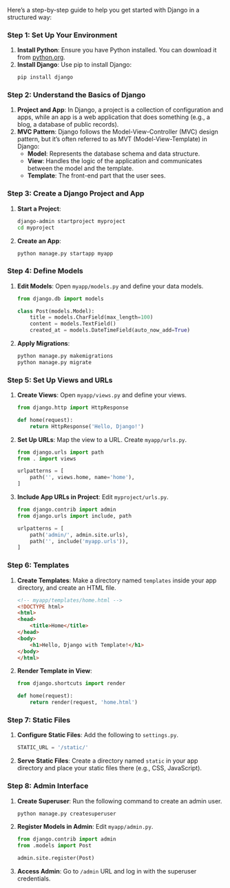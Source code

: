 Here’s a step-by-step guide to help you get started with Django in a structured way:

### Step 1: Set Up Your Environment
1. **Install Python**: Ensure you have Python installed. You can download it from [python.org](https://www.python.org/downloads/).
2. **Install Django**: Use pip to install Django:
   ```bash
   pip install django
   ```

### Step 2: Understand the Basics of Django
1. **Project and App**: In Django, a project is a collection of configuration and apps, while an app is a web application that does something (e.g., a blog, a database of public records).
2. **MVC Pattern**: Django follows the Model-View-Controller (MVC) design pattern, but it’s often referred to as MVT (Model-View-Template) in Django:
   - **Model**: Represents the database schema and data structure.
   - **View**: Handles the logic of the application and communicates between the model and the template.
   - **Template**: The front-end part that the user sees.

### Step 3: Create a Django Project and App
1. **Start a Project**:
   ```bash
   django-admin startproject myproject
   cd myproject
   ```

2. **Create an App**:
   ```bash
   python manage.py startapp myapp
   ```

### Step 4: Define Models
1. **Edit Models**: Open `myapp/models.py` and define your data models.
   ```python
   from django.db import models

   class Post(models.Model):
       title = models.CharField(max_length=100)
       content = models.TextField()
       created_at = models.DateTimeField(auto_now_add=True)
   ```

2. **Apply Migrations**:
   ```bash
   python manage.py makemigrations
   python manage.py migrate
   ```

### Step 5: Set Up Views and URLs
1. **Create Views**: Open `myapp/views.py` and define your views.
   ```python
   from django.http import HttpResponse

   def home(request):
       return HttpResponse('Hello, Django!')
   ```

2. **Set Up URLs**: Map the view to a URL. Create `myapp/urls.py`.
   ```python
   from django.urls import path
   from . import views

   urlpatterns = [
       path('', views.home, name='home'),
   ]
   ```

3. **Include App URLs in Project**: Edit `myproject/urls.py`.
   ```python
   from django.contrib import admin
   from django.urls import include, path

   urlpatterns = [
       path('admin/', admin.site.urls),
       path('', include('myapp.urls')),
   ]
   ```

### Step 6: Templates
1. **Create Templates**: Make a directory named `templates` inside your app directory, and create an HTML file.
   ```html
   <!-- myapp/templates/home.html -->
   <!DOCTYPE html>
   <html>
   <head>
       <title>Home</title>
   </head>
   <body>
       <h1>Hello, Django with Template!</h1>
   </body>
   </html>
   ```

2. **Render Template in View**:
   ```python
   from django.shortcuts import render

   def home(request):
       return render(request, 'home.html')
   ```

### Step 7: Static Files
1. **Configure Static Files**: Add the following to `settings.py`.
   ```python
   STATIC_URL = '/static/'
   ```

2. **Serve Static Files**: Create a directory named `static` in your app directory and place your static files there (e.g., CSS, JavaScript).

### Step 8: Admin Interface
1. **Create Superuser**: Run the following command to create an admin user.
   ```bash
   python manage.py createsuperuser
   ```

2. **Register Models in Admin**: Edit `myapp/admin.py`.
   ```python
   from django.contrib import admin
   from .models import Post

   admin.site.register(Post)
   ```

3. **Access Admin**: Go to `/admin` URL and log in with the superuser credentials.

